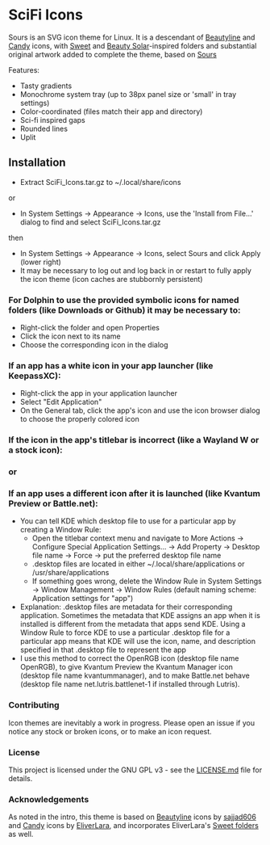 # SciFi Icons
Sours is an SVG icon theme for Linux. It is a descendant of [Beautyline](https://store.kde.org/p/1425426) and [Candy](https://github.com/EliverLara/candy-icons) icons, with [Sweet](https://github.com/EliverLara/Sweet-folders) and [Beauty Solar](https://store.kde.org/p/2037657)-inspired folders and substantial original artwork added to complete the theme, based on [Sours](https://store.kde.org/p/2214536)

Features:

- Tasty gradients
- Monochrome system tray (up to 38px panel size or 'small' in tray settings)
- Color-coordinated (files match their app and directory)
- Sci-fi inspired gaps
- Rounded lines
- Uplit

## Installation
- Extract SciFi_Icons.tar.gz to ~/.local/share/icons

or

- In System Settings -> Appearance -> Icons, use the 'Install from File...' dialog to find and select SciFi_Icons.tar.gz

then

- In System Settings -> Appearance -> Icons, select Sours and click Apply (lower right)
- It may be necessary to log out and log back in or restart to fully apply the icon theme (icon caches are stubbornly persistent)

### For Dolphin to use the provided symbolic icons for named folders (like Downloads or Github) it may be necessary to:
- Right-click the folder and open Properties
- Click the icon next to its name
- Choose the corresponding icon in the dialog

### If an app has a white icon in your app launcher (like KeepassXC):
- Right-click the app in your application launcher
- Select "Edit Application"
- On the General tab, click the app's icon and use the icon browser dialog to choose the properly colored icon

### If the icon in the app's titlebar is incorrect (like a Wayland W or a stock icon):
### or
### If an app uses a different icon after it is launched (like Kvantum Preview or Battle.net):
- You can tell KDE which desktop file to use for a particular app by creating a Window Rule:
    - Open the titlebar context menu and navigate to More Actions -> Configure Special Application Settings... -> Add Property -> Desktop file name -> Force -> put the preferred desktop file name
    - .desktop files are located in either ~/.local/share/applications or /usr/share/applications
    - If something goes wrong, delete the Window Rule in System Settings -> Window Management -> Window Rules (default naming scheme: Application settings for "app")
- Explanation: .desktop files are metadata for their corresponding application. Sometimes the metadata that KDE assigns an app when it is installed is different from the metadata that apps send KDE. Using a Window Rule to force KDE to use a particular .desktop file for a particular app means that KDE will use the icon, name, and description specified in that .desktop file to represent the app
- I use this method to correct the OpenRGB icon (desktop file name OpenRGB), to give Kvantum Preview the Kvantum Manager icon (desktop file name kvantummanager), and to make Battle.net behave (desktop file name net.lutris.battlenet-1 if installed through Lutris). 

### Contributing
Icon themes are inevitably a work in progress. Please open an issue if you notice any stock or broken icons, or to make an icon request.

### License

This project is licensed under the GNU GPL v3 - see the [LICENSE.md](LICENSE.md) file for details.

### Acknowledgements
As noted in the intro, this theme is based on [Beautyline](https://store.kde.org/p/1425426) icons by [sajjad606](https://store.kde.org/u/sajjad606) and [Candy](https://github.com/EliverLara/candy-icons) icons by [EliverLara](https://github.com/EliverLara), and incorporates EliverLara's [Sweet folders](https://github.com/EliverLara/Sweet-folders) as well.

